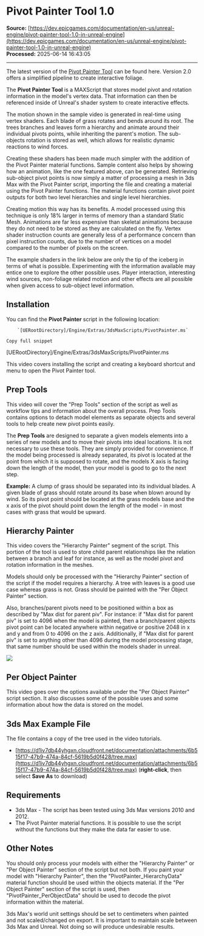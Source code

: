# Pivot Painter Tool 1.0

**Source:** [https://dev.epicgames.com/documentation/en-us/unreal-engine/pivot-painter-tool-1.0-in-unreal-engine](https://dev.epicgames.com/documentation/en-us/unreal-engine/pivot-painter-tool-1.0-in-unreal-engine)  
**Processed:** 2025-06-14 16:43:05

---

The latest version of the [Pivot Painter Tool](/documentation/en-us/unreal-engine/pivot-painter-tool-2.0-in-unreal-engine) can be found here. Version 2.0 offers a simplified pipeline to create interactive foliage.

The **Pivot Painter Tool** is a MAXScript that stores model pivot and rotation information in the model's vertex data. That information can then be referenced inside of Unreal's shader system to create interactive effects.

The motion shown in the sample video is generated in real-time using vertex shaders. Each blade of grass rotates and bends around its root. The trees branches and leaves form a hierarchy and animate around their individual pivots points, while inheriting the parent's motion. The sub-objects rotation is stored as well, which allows for realistic dynamic reactions to wind forces.

Creating these shaders has been made much simpler with the addition of the Pivot Painter material functions. Sample content also helps by showing how an animation, like the one featured above, can be generated. Retrieving sub-object pivot points is now simply a matter of processing a mesh in 3ds Max with the Pivot Painter script, importing the file and creating a material using the Pivot Painter functions. The material functions contain pivot point outputs for both two level hierarchies and single level hierarchies.

Creating motion this way has its benefits. A model processed using this technique is only 18% larger in terms of memory than a standard Static Mesh. Animations are far less expensive than skeletal animations because they do not need to be stored as they are calculated on the fly. Vertex shader instruction counts are generally less of a performance concern than pixel instruction counts, due to the number of vertices on a model compared to the number of pixels on the screen.

The example shaders in the link below are only the tip of the iceberg in terms of what is possible. Experimenting with the information available may entice one to explore the other possible uses. Player interaction, interesting wind sources, non-foliage related motion and other effects are all possible when given access to sub-object level information.

## Installation

You can find the **Pivot Painter** script in the following location:

```
	`[UERootDirectory]/Engine/Extras/3dsMaxScripts/PivotPainter.ms`

Copy full snippet
```
\[UERootDirectory\]/Engine/Extras/3dsMaxScripts/PivotPainter.ms

This video covers installing the script and creating a keyboard shortcut and menu to open the Pivot Painter tool.

## Prep Tools

This video will cover the "Prep Tools" section of the script as well as workflow tips and information about the overall process. Prep Tools contains options to detach model elements as separate objects and several tools to help create new pivot points easily.

The **Prep Tools** are designed to separate a given models elements into a series of new models and to move their pivots into ideal locations. It is not necessary to use these tools. They are simply provided for convenience. If the model being processed is already separated, its pivot is located at the point from which it is supposed to rotate, and the models X axis is facing down the length of the model, then your model is good to go to the next step.

**Example:** A clump of grass should be separated into its individual blades. A given blade of grass should rotate around its base when blown around by wind. So its pivot point should be located at the grass models base and the x axis of the pivot should point down the length of the model - in most cases with grass that would be upward.

## Hierarchy Painter

This video covers the "Hierarchy Painter" segment of the script. This portion of the tool is used to store child parent relationships like the relation between a branch and leaf for instance, as well as the model pivot and rotation information in the meshes.

Models should only be processed with the "Hierarchy Painter" section of the script if the model requires a hierarchy. A tree with leaves is a good use case whereas grass is not. Grass should be painted with the "Per Object Painter" section.

Also, branches/parent pivots need to be positioned within a box as described by "Max dist for parent piv". For instance: if "Max dist for parent piv" is set to 4096 when the model is painted, then a branch/parent objects pivot point can be located anywhere within negative or positive 2048 in x and y and from 0 to 4096 on the z axis. Additionally, if "Max dist for parent piv" is set to anything other than 4096 during the model processing stage, that same number should be used within the models shader in unreal.

![](https://d1iv7db44yhgxn.cloudfront.net/documentation/images/4c866d92-09b9-4907-a9a2-11d810c21932/pivotpainter_hierarchydata.png)

## Per Object Painter

This video goes over the options available under the "Per Object Painter" script section. It also discusses some of the possible uses and some information about how the data is stored on the model.

## 3ds Max Example File

The file contains a copy of the tree used in the video tutorials.

-   [https://d1iv7db44yhgxn.cloudfront.net/documentation/attachments/6b515f17-47b9-474a-84cf-5619b5d0f428/tree.max](https://d1iv7db44yhgxn.cloudfront.net/documentation/attachments/6b515f17-47b9-474a-84cf-5619b5d0f428/tree.max) (**right-click**, then select **Save As** to download)

## Requirements

-   3ds Max - The script has been tested using 3ds Max versions 2010 and 2012.
-   The Pivot Painter material functions. It is possible to use the script without the functions but they make the data far easier to use.

## Other Notes

You should only process your models with either the "Hierarchy Painter" or "Per Object Painter" section of the script but not both. If you paint your model with "Hierarchy Painter", then the "PivotPainter\_HierarchyData" material function should be used within the objects material. If the "Per Object Painter" section of the script is used, then "PivotPainter\_PerObjectData" should be used to decode the pivot information within the material.

3ds Max's world unit settings should be set to centimeters when painted and not scaled/changed on export. It is important to maintain scale between 3ds Max and Unreal. Not doing so will produce undesirable results.